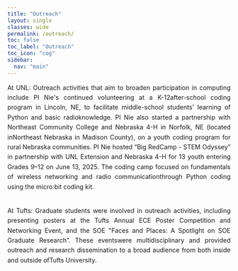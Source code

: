 ```yaml
---
title: "Outreach"
layout: single
classes: wide
permalink: /outreach/
toc: false
toc_label: "Outreach"
toc_icon: "cog"
sidebar:
  nav: "main"
---
```


<style>
  .edu-activity { 
    text-align: justify; 
    text-justify: inter-word; 
    line-height: 1.6;
    margin-bottom: 2rem;
  }
</style>

<div class="edu-activity">
At UNL: Outreach activities that aim to broaden participation in computing include PI Nie's continued volunteering at a K-12after-school coding program in Lincoln, NE, 
to facilitate middle-school students’ learning of Python and basic radioknowledge. PI Nie also started a partnership with Northeast Community College and Nebraska 4-H in 
Norfolk, NE (located inNortheast Nebraska in Madison County), on a youth coding program for rural Nebraska communities. PI Nie hosted “Big RedCamp - STEM Odyssey” in 
partnership with UNL Extension and Nebraska 4-H for 13 youth entering Grades 9–12 on June 13, 2025. The coding camp focused on fundamentals of wireless networking and radio communicationthrough Python coding using the micro:bit coding kit.
</div>

<div class="edu-activity">
At Tufts: Graduate students were involved in outreach activities, including presenting posters at the Tufts Annual ECE Poster Competition and Networking Event, and the SOE "Faces and Places: A Spotlight on SOE Graduate Research”. 
These eventswere multidisciplinary and provided outreach and research dissemination to a broad audience from both inside and outside ofTufts University.
</div>
